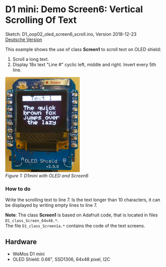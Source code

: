 # D1 mini: Demo Screen6: Vertical Scrolling Of Text
Sketch: D1_oop02_oled_screen6_scroll.ino, Version 2018-12-23   
[Deutsche Version](./LIESMICH.md "Deutsche Version")   

This example shows the use of class __Screen1__ to scroll text on OLED shield:   
1. Scroll a long text.   
2. Display 18x text "Line #" cyclic left, middle and right. Invert every 5th line.   

![D1 Screen6 scrolling](./images/D1_Screen6_scroll.png "D1mini with OLED and Screen6")   
_Figure 1: D1mini with OLED and Screen6_ 

### How to do
Write the scrolling text to line 7. Is the text longer than 10 characters, it can be displayed by writing empty lines to line 7.

__Note__: The class __Screen1__ is based on Adafruit code, that is located in files `D1_class_Screen_64x48.*`.   
The file `D1_class_Screen1a.*` contains the code of the text screens.

## Hardware
* WeMos D1 mini
* OLED Shield: 0.66", SSD1306, 64x48 pixel, I2C
